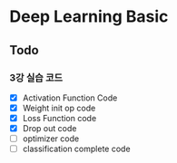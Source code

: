 # Deep Learning Basic

## Todo

### 3강 실습 코드

* [x] Activation Function Code
* [x] Weight init op code
* [x] Loss Function code
* [x] Drop out code
* [ ] optimizer code
* [ ] classification complete code
